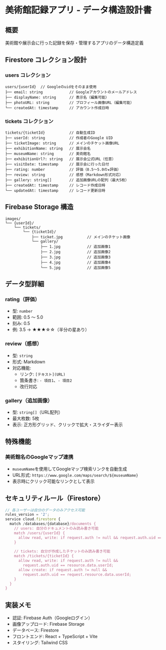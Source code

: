 # 美術館記録アプリ - データ構造設計書

## 概要
美術館や展示会に行った記録を保存・管理するアプリのデータ構造定義

## Firestore コレクション設計

### users コレクション
```
users/{userId}  // Googleのuidをそのまま使用
├── email: string            // Googleアカウントのメールアドレス
├── displayName: string      // 表示名（編集可能）
├── photoURL: string         // プロフィール画像URL（編集可能）
└── createdAt: timestamp     // アカウント作成日時
```

### tickets コレクション
```
tickets/{ticketId}           // 自動生成ID
├── userId: string           // 作成者のGoogle UID
├── ticketImage: string      // メインのチケット画像URL
├── exhibitionName: string   // 展示会名
├── museumName: string       // 美術館名
├── exhibitionUrl?: string   // 展示会公式URL（任意）
├── visitDate: timestamp     // 展示会に行った日付
├── rating: number           // 評価（0.5〜5.0の★評価）
├── review: string           // 感想（Markdown形式対応）
├── gallery: string[]        // 追加画像URLの配列（最大5枚）
├── createdAt: timestamp     // レコード作成日時
└── updatedAt: timestamp     // レコード更新日時
```

## Firebase Storage 構造

```
images/
└── {userId}/
    └── tickets/
        └── {ticketId}/
            ├── ticket.jpg           // メインのチケット画像
            └── gallery/
                ├── 1.jpg            // 追加画像1
                ├── 2.jpg            // 追加画像2
                ├── 3.jpg            // 追加画像3
                ├── 4.jpg            // 追加画像4
                └── 5.jpg            // 追加画像5
```

## データ型詳細

### rating（評価）
- 型: `number`
- 範囲: 0.5 〜 5.0
- 刻み: 0.5
- 例: 3.5 → ★★★☆☆（半分の星あり）

### review（感想）
- 型: `string`
- 形式: Markdown
- 対応機能:
  - リンク: `[テキスト](URL)`
  - 箇条書き: `- 項目1`、`- 項目2`
  - 改行対応

### gallery（追加画像）
- 型: `string[]`（URL配列）
- 最大枚数: 5枚
- 表示: 正方形グリッド、クリックで拡大・スライダー表示

## 特殊機能

### 美術館名のGoogleマップ連携
- `museumName`を使用してGoogleマップ検索リンクを自動生成
- URL形式: `https://www.google.com/maps/search/${museumName}`
- 表示時にクリック可能なリンクとして表示

## セキュリティルール（Firestore）
```javascript
// 各ユーザーは自分のデータのみアクセス可能
rules_version = '2';
service cloud.firestore {
  match /databases/{database}/documents {
    // users: 自分のドキュメントのみ読み書き可能
    match /users/{userId} {
      allow read, write: if request.auth != null && request.auth.uid == userId;
    }
    
    // tickets: 自分が作成したチケットのみ読み書き可能
    match /tickets/{ticketId} {
      allow read, write: if request.auth != null && 
        request.auth.uid == resource.data.userId;
      allow create: if request.auth != null && 
        request.auth.uid == request.resource.data.userId;
    }
  }
}
```

## 実装メモ
- 認証: Firebase Auth（Googleログイン）
- 画像アップロード: Firebase Storage
- データベース: Firestore
- フロントエンド: React + TypeScript + Vite
- スタイリング: Tailwind CSS